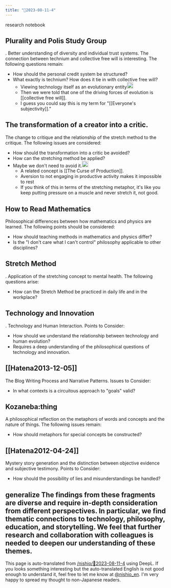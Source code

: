 ```yaml
---
title: "🤖2023-08-11-4"
---
```


research notebook
## Plurality and Polis Study Group
.
Better understanding of diversity and individual trust systems. The connection between technium and collective free will is interesting. The following questions remain:
- How should the personal credit system be structured?
- What exactly is technium? How does it tie in with collective free will?
    - Viewing technology itself as an evolutionary entity<img src='https://scrapbox.io/api/pages/nishio-en/nishio/icon' alt='nishio.icon' height="19.5"/>
    - Then we were told that one of the driving forces of evolution is [[collective free will]].
    - I guess you could say this is my term for "[[Everyone's subjectivity]]."

## The transformation of a creator into a critic.
The change to critique and the relationship of the stretch method to the critique. The following issues are considered:
- How should the transformation into a critic be avoided?
- How can the stretching method be applied?
- Maybe we don't need to avoid it.<img src='https://scrapbox.io/api/pages/nishio-en/nishio/icon' alt='nishio.icon' height="19.5"/>
    - A related concept is [[The Curse of Production]].
    - Aversion to not engaging in productive activity makes it impossible to rest
    - If you think of this in terms of the stretching metaphor, it's like you keep putting pressure on a muscle and never stretch it, not good.

## How to Read Mathematics
Philosophical differences between how mathematics and physics are learned. The following points should be considered:
- How should teaching methods in mathematics and physics differ?
- Is the "I don't care what I can't control" philosophy applicable to other disciplines?

## Stretch Method
.
Application of the stretching concept to mental health. The following questions arise:
- How can the Stretch Method be practiced in daily life and in the workplace?

## Technology and Innovation
.
Technology and Human Interaction. Points to Consider:
- How should we understand the relationship between technology and human evolution?
- Requires a deep understanding of the philosophical questions of technology and innovation.

## [[Hatena2013-12-05]]
The Blog Writing Process and Narrative Patterns. Issues to Consider:
- In what contexts is a circuitous approach to "goals" valid?

## Kozaneba:thing
A philosophical reflection on the metaphors of words and concepts and the nature of things. The following issues remain:
- How should metaphors for special concepts be constructed?

## [[Hatena2012-04-24]]
Mystery story generation and the distinction between objective evidence and subjective testimony. Points to Consider:
- How should the possibility of lies and misunderstandings be handled?

generalize
The findings from these fragments are diverse and require in-depth consideration from different perspectives. In particular, we find thematic connections to technology, philosophy, education, and storytelling. We feel that further research and collaboration with colleagues is needed to deepen our understanding of these themes.
---
This page is auto-translated from [/nishio/🤖2023-08-11-4](https://scrapbox.io/nishio/🤖2023-08-11-4) using DeepL. If you looks something interesting but the auto-translated English is not good enough to understand it, feel free to let me know at [@nishio_en](https://twitter.com/nishio_en). I'm very happy to spread my thought to non-Japanese readers.
